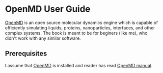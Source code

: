 # OpenMD User Guide
[OpenMD](http://openmd.org) is an open source molecular dynamics engine which is capable of efficiently simulating liquids, proteins, nanoparticles, interfaces, and other complex systems. The book is meant to be for beginers (like me), who didn't work with any similar software.

## Prerequisites

I assume that [OpenMD](http://openmd.org) is installed and reader has read [OpenMD manual](http://openmd.org/?page_id=22).

